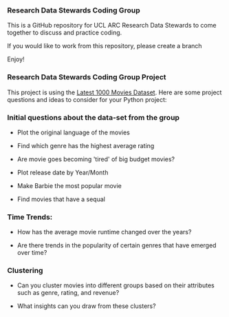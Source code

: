 ### Research Data Stewards Coding Group 

This is a GitHub repository for UCL ARC Research Data Stewards to come together to discuss and practice coding.

If you would like to work from this repository, please create a branch

Enjoy!

### Research Data Stewards Coding Group Project

This project is using the [Latest 1000 Movies Dataset](https://www.kaggle.com/datasets/nagrajdesai/latest-10000-movies-dataset-from-tmdb). Here are some project questions and ideas to consider for your Python project:

### Initial questions about the data-set from the group 

- Plot the original language of the movies 

- Find which genre has the highest average rating

- Are movie goes becoming 'tired' of big budget movies?

- Plot release date by Year/Month

- Make Barbie the most popular movie

- Find movies that have a sequal


### Time Trends:

- How has the average movie runtime changed over the years?

- Are there trends in the popularity of certain genres that have emerged over time?

### Clustering

- Can you cluster movies into different groups based on their attributes such as genre, rating, and revenue?

- What insights can you draw from these clusters?
